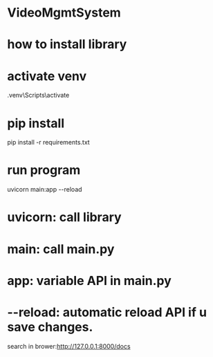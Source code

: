 # VideoMgmtSystem
# how to install library

# activate venv
.venv\Scripts\activate
# pip install
pip install -r requirements.txt


# run program
uvicorn main:app --reload

# uvicorn: call library
# main: call main.py
# app: variable API in main.py
# --reload: automatic reload API if u save changes.
search in brower:http://127.0.0.1:8000/docs

